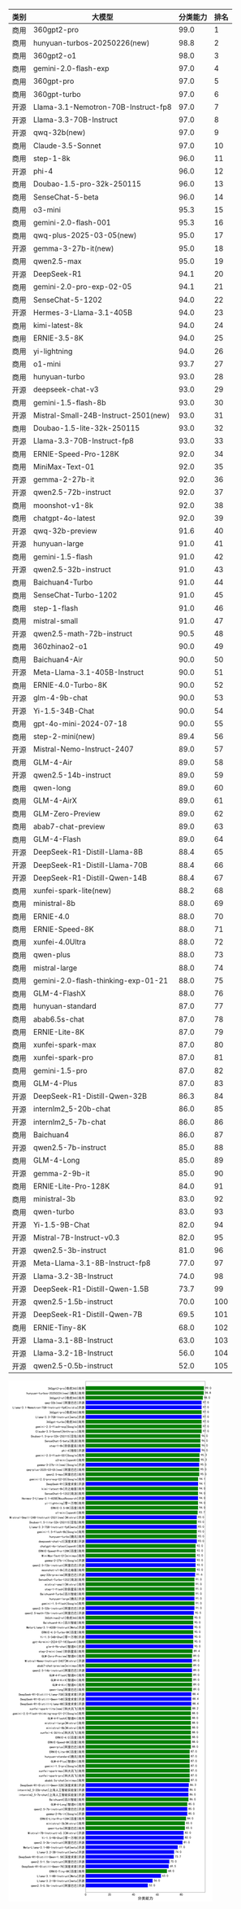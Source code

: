 
| 类别 | 大模型                         | 分类能力 | 排名 |
|-----|------------------------------|---------|----|
|商用|360gpt2-pro|99.0|1|
|商用|hunyuan-turbos-20250226(new)|98.8|2|
|商用|360gpt2-o1|98.0|3|
|商用|gemini-2.0-flash-exp|97.0|4|
|商用|360gpt-pro|97.0|5|
|商用|360gpt-turbo|97.0|6|
|开源|Llama-3.1-Nemotron-70B-Instruct-fp8|97.0|7|
|开源|Llama-3.3-70B-Instruct|97.0|8|
|开源|qwq-32b(new)|97.0|9|
|商用|Claude-3.5-Sonnet|97.0|10|
|商用|step-1-8k|96.0|11|
|开源|phi-4|96.0|12|
|商用|Doubao-1.5-pro-32k-250115|96.0|13|
|商用|SenseChat-5-beta|96.0|14|
|商用|o3-mini|95.3|15|
|商用|gemini-2.0-flash-001|95.3|16|
|商用|qwq-plus-2025-03-05(new)|95.0|17|
|开源|gemma-3-27b-it(new)|95.0|18|
|商用|qwen2.5-max|95.0|19|
|开源|DeepSeek-R1|94.1|20|
|商用|gemini-2.0-pro-exp-02-05|94.1|21|
|商用|SenseChat-5-1202|94.0|22|
|开源|Hermes-3-Llama-3.1-405B|94.0|23|
|商用|kimi-latest-8k|94.0|24|
|商用|ERNIE-3.5-8K|94.0|25|
|商用|yi-lightning|94.0|26|
|商用|o1-mini|93.7|27|
|商用|hunyuan-turbo|93.0|28|
|开源|deepseek-chat-v3|93.0|29|
|商用|gemini-1.5-flash-8b|93.0|30|
|开源|Mistral-Small-24B-Instruct-2501(new)|93.0|31|
|商用|Doubao-1.5-lite-32k-250115|93.0|32|
|开源|Llama-3.3-70B-Instruct-fp8|93.0|33|
|商用|ERNIE-Speed-Pro-128K|92.0|34|
|商用|MiniMax-Text-01|92.0|35|
|开源|gemma-2-27b-it|92.0|36|
|开源|qwen2.5-72b-instruct|92.0|37|
|商用|moonshot-v1-8k|92.0|38|
|商用|chatgpt-4o-latest|92.0|39|
|开源|qwq-32b-preview|91.6|40|
|开源|hunyuan-large|91.0|41|
|商用|gemini-1.5-flash|91.0|42|
|开源|qwen2.5-32b-instruct|91.0|43|
|商用|Baichuan4-Turbo|91.0|44|
|商用|SenseChat-Turbo-1202|91.0|45|
|商用|step-1-flash|91.0|46|
|商用|mistral-small|91.0|47|
|开源|qwen2.5-math-72b-instruct|90.5|48|
|商用|360zhinao2-o1|90.0|49|
|商用|Baichuan4-Air|90.0|50|
|开源|Meta-Llama-3.1-405B-Instruct|90.0|51|
|商用|ERNIE-4.0-Turbo-8K|90.0|52|
|开源|glm-4-9b-chat|90.0|53|
|开源|Yi-1.5-34B-Chat|90.0|54|
|商用|gpt-4o-mini-2024-07-18|90.0|55|
|商用|step-2-mini(new)|89.4|56|
|开源|Mistral-Nemo-Instruct-2407|89.0|57|
|商用|GLM-4-Air|89.0|58|
|开源|qwen2.5-14b-instruct|89.0|59|
|商用|qwen-long|89.0|60|
|商用|GLM-4-AirX|89.0|61|
|商用|GLM-Zero-Preview|89.0|62|
|商用|abab7-chat-preview|89.0|63|
|商用|GLM-4-Flash|89.0|64|
|开源|DeepSeek-R1-Distill-Llama-8B|88.4|65|
|开源|DeepSeek-R1-Distill-Llama-70B|88.4|66|
|开源|DeepSeek-R1-Distill-Qwen-14B|88.4|67|
|商用|xunfei-spark-lite(new)|88.2|68|
|商用|ministral-8b|88.0|69|
|商用|ERNIE-4.0|88.0|70|
|商用|ERNIE-Speed-8K|88.0|71|
|商用|xunfei-4.0Ultra|88.0|72|
|商用|qwen-plus|88.0|73|
|商用|mistral-large|88.0|74|
|商用|gemini-2.0-flash-thinking-exp-01-21|88.0|75|
|商用|GLM-4-FlashX|88.0|76|
|商用|hunyuan-standard|87.0|77|
|商用|abab6.5s-chat|87.0|78|
|商用|ERNIE-Lite-8K|87.0|79|
|商用|xunfei-spark-max|87.0|80|
|商用|xunfei-spark-pro|87.0|81|
|商用|gemini-1.5-pro|87.0|82|
|商用|GLM-4-Plus|87.0|83|
|开源|DeepSeek-R1-Distill-Qwen-32B|86.3|84|
|开源|internlm2_5-20b-chat|86.0|85|
|开源|internlm2_5-7b-chat|86.0|86|
|商用|Baichuan4|86.0|87|
|开源|qwen2.5-7b-instruct|85.0|88|
|商用|GLM-4-Long|85.0|89|
|开源|gemma-2-9b-it|85.0|90|
|商用|ERNIE-Lite-Pro-128K|84.0|91|
|商用|ministral-3b|83.0|92|
|商用|qwen-turbo|83.0|93|
|开源|Yi-1.5-9B-Chat|82.0|94|
|开源|Mistral-7B-Instruct-v0.3|82.0|95|
|开源|qwen2.5-3b-instruct|81.0|96|
|开源|Meta-Llama-3.1-8B-Instruct-fp8|77.0|97|
|开源|Llama-3.2-3B-Instruct|74.0|98|
|开源|DeepSeek-R1-Distill-Qwen-1.5B|73.7|99|
|开源|qwen2.5-1.5b-instruct|70.0|100|
|开源|DeepSeek-R1-Distill-Qwen-7B|69.5|101|
|商用|ERNIE-Tiny-8K|68.0|102|
|开源|Llama-3.1-8B-Instruct|63.0|103|
|开源|Llama-3.2-1B-Instruct|56.0|104|
|开源|qwen2.5-0.5b-instruct|52.0|105|


![lin](../pic/分类能力.png)
